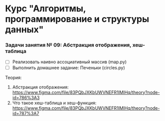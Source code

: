 # Курс "Алгоритмы, программирование и структуры данных"

### Задачи занятия № 09: Абстракция отображения, хеш-таблица

- [ ] Реализовать наивно ассоциативный массив (map.py)
- [ ] Выполнить домашнее задание: Печеньки (circles.py)

Теория: 
1. Абстракция отображения: https://www.figma.com/file/83PQbJXKbUWVNEFR1lMlHq/theory?node-id=786%3A3
2. Что такое хеш-таблица и хеш-функция: https://www.figma.com/file/83PQbJXKbUWVNEFR1lMlHq/theory?node-id=787%3A7
